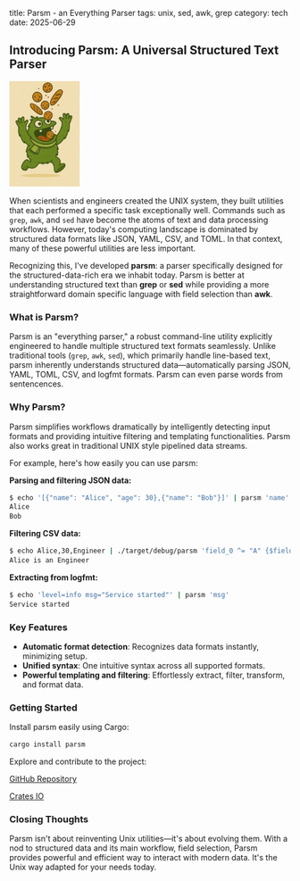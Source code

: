 title: Parsm - an Everything Parser
tags: unix, sed, awk, grep
category: tech
date: 2025-06-29

## Introducing Parsm: A Universal Structured Text Parser

<img src="https://raw.githubusercontent.com/jac18281828/parsm/main/eatcookie.jpg" alt="Eat More Cookie" width="25%" />

When scientists and engineers created the UNIX system, they built utilities that each performed a specific task exceptionally well. Commands such as `grep`, `awk`, and `sed` have become the atoms of text and data processing workflows. However, today's computing landscape is dominated by structured data formats like JSON, YAML, CSV, and TOML.  In that context, many of these powerful utilities are less important.

Recognizing this, I've developed **parsm**: a parser specifically designed for the structured-data-rich era we inhabit today.   Parsm is better at understanding structured text than **grep** or **sed** while providing a more straightforward domain specific language with field selection than **awk**.

### What is Parsm?

Parsm is an "everything parser," a robust command-line utility explicitly engineered to handle multiple structured text formats seamlessly. Unlike traditional tools (`grep`, `awk`, `sed`), which primarily handle line-based text, parsm inherently understands structured data—automatically parsing JSON, YAML, TOML, CSV, and logfmt formats.  Parsm can even parse words from sentencences.

### Why Parsm?

Parsm simplifies workflows dramatically by intelligently detecting input formats and providing intuitive filtering and templating functionalities.   Parsm also works great in traditional UNIX style pipelined data streams.

For example, here's how easily you can use parsm:

**Parsing and filtering JSON data:**

```bash
$ echo '[{"name": "Alice", "age": 30},{"name": "Bob"}]' | parsm 'name'
Alice
Bob
```

**Filtering CSV data:**

```bash
$ echo Alice,30,Engineer | ./target/debug/parsm 'field_0 ^= "A" {$field_0 is an $field_2}'
Alice is an Engineer
```

**Extracting from logfmt:**

```bash
$ echo 'level=info msg="Service started"' | parsm 'msg'
Service started
```

### Key Features

* **Automatic format detection**: Recognizes data formats instantly, minimizing setup.
* **Unified syntax**: One intuitive syntax across all supported formats.
* **Powerful templating and filtering**: Effortlessly extract, filter, transform, and format data.

### Getting Started

Install parsm easily using Cargo:

```bash
cargo install parsm
```

Explore and contribute to the project:

[GitHub Repository](https://github.com/jac18281828/parsm)

[Crates IO](https://crates.io/crates/parsm)

### Closing Thoughts

Parsm isn't about reinventing Unix utilities—it's about evolving them. With a nod to structured data and its main workflow, field selection, Parsm provides powerful and efficient way to interact with modern data. It's the Unix way adapted for your needs today.
